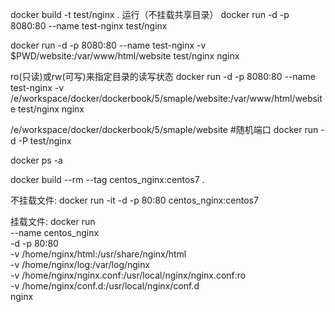 docker build -t test/nginx .
运行（不挂载共享目录）
docker run -d -p 8080:80 --name test-nginx test/nginx


docker run -d -p 8080:80 --name test-nginx -v $PWD/website:/var/www/html/website test/nginx nginx

ro(只读)或rw(可写)来指定目录的读写状态
docker run -d -p 8080:80 --name test-nginx -v /e/workspace/docker/dockerbook/5/smaple/website:/var/www/html/website test/nginx nginx

/e/workspace/docker/dockerbook/5/smaple/website
#随机端口
docker run -d -P test/nginx

docker ps -a 

docker build --rm --tag centos_nginx:centos7 .

不挂载文件:
docker run -it -d -p 80:80 centos_nginx:centos7
 
挂载文件:
docker run \
--name centos_nginx \
-d -p 80:80 \
-v /home/nginx/html:/usr/share/nginx/html \
-v /home/nginx/log:/var/log/nginx \
-v /home/nginx/nginx.conf:/usr/local/nginx/nginx.conf:ro \
-v /home/nginx/conf.d:/usr/local/nginx/conf.d \
nginx

